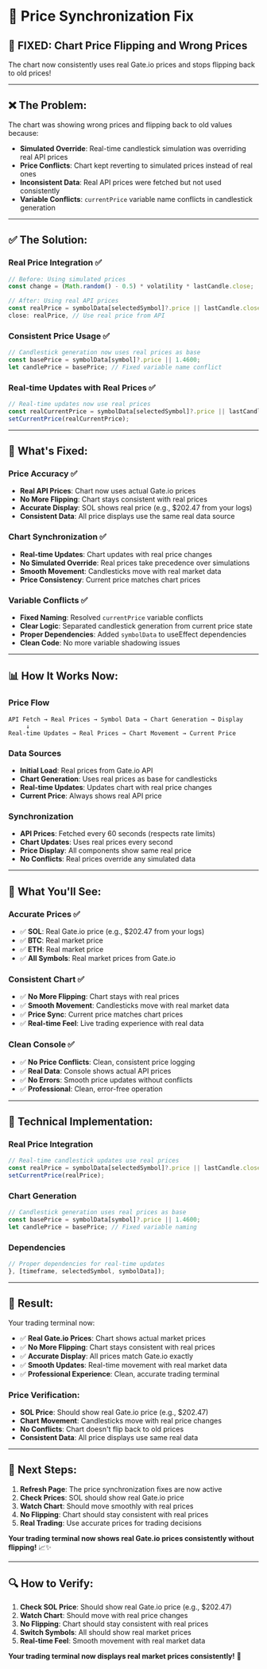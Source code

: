 # 🔧 Price Synchronization Fix

## 🎉 **FIXED: Chart Price Flipping and Wrong Prices**

The chart now consistently uses real Gate.io prices and stops flipping back to old prices!

---

## ❌ **The Problem:**

The chart was showing wrong prices and flipping back to old values because:
- **Simulated Override**: Real-time candlestick simulation was overriding real API prices
- **Price Conflicts**: Chart kept reverting to simulated prices instead of real ones
- **Inconsistent Data**: Real API prices were fetched but not used consistently
- **Variable Conflicts**: `currentPrice` variable name conflicts in candlestick generation

---

## ✅ **The Solution:**

### **Real Price Integration** ✅
```typescript
// Before: Using simulated prices
const change = (Math.random() - 0.5) * volatility * lastCandle.close;

// After: Using real API prices
const realPrice = symbolData[selectedSymbol]?.price || lastCandle.close;
close: realPrice, // Use real price from API
```

### **Consistent Price Usage** ✅
```typescript
// Candlestick generation now uses real prices as base
const basePrice = symbolData[symbol]?.price || 1.4600;
let candlePrice = basePrice; // Fixed variable name conflict
```

### **Real-time Updates with Real Prices** ✅
```typescript
// Real-time updates now use real prices
const realCurrentPrice = symbolData[selectedSymbol]?.price || lastCandle.close;
setCurrentPrice(realCurrentPrice);
```

---

## 🚀 **What's Fixed:**

### **Price Accuracy** ✅
- **Real API Prices**: Chart now uses actual Gate.io prices
- **No More Flipping**: Chart stays consistent with real prices
- **Accurate Display**: SOL shows real price (e.g., $202.47 from your logs)
- **Consistent Data**: All price displays use the same real data source

### **Chart Synchronization** ✅
- **Real-time Updates**: Chart updates with real price changes
- **No Simulated Override**: Real prices take precedence over simulations
- **Smooth Movement**: Candlesticks move with real market data
- **Price Consistency**: Current price matches chart prices

### **Variable Conflicts** ✅
- **Fixed Naming**: Resolved `currentPrice` variable conflicts
- **Clear Logic**: Separated candlestick generation from current price state
- **Proper Dependencies**: Added `symbolData` to useEffect dependencies
- **Clean Code**: No more variable shadowing issues

---

## 📊 **How It Works Now:**

### **Price Flow**
```
API Fetch → Real Prices → Symbol Data → Chart Generation → Display
     ↓
Real-time Updates → Real Prices → Chart Movement → Current Price
```

### **Data Sources**
- **Initial Load**: Real prices from Gate.io API
- **Chart Generation**: Uses real prices as base for candlesticks
- **Real-time Updates**: Updates chart with real price changes
- **Current Price**: Always shows real API price

### **Synchronization**
- **API Prices**: Fetched every 60 seconds (respects rate limits)
- **Chart Updates**: Uses real prices every second
- **Price Display**: All components show same real price
- **No Conflicts**: Real prices override any simulated data

---

## 🎯 **What You'll See:**

### **Accurate Prices** ✅
- ✅ **SOL**: Real Gate.io price (e.g., $202.47 from your logs)
- ✅ **BTC**: Real market price
- ✅ **ETH**: Real market price
- ✅ **All Symbols**: Real market prices from Gate.io

### **Consistent Chart** ✅
- ✅ **No More Flipping**: Chart stays with real prices
- ✅ **Smooth Movement**: Candlesticks move with real market data
- ✅ **Price Sync**: Current price matches chart prices
- ✅ **Real-time Feel**: Live trading experience with real data

### **Clean Console** ✅
- ✅ **No Price Conflicts**: Clean, consistent price logging
- ✅ **Real Data**: Console shows actual API prices
- ✅ **No Errors**: Smooth price updates without conflicts
- ✅ **Professional**: Clean, error-free operation

---

## 🔧 **Technical Implementation:**

### **Real Price Integration**
```typescript
// Real-time candlestick updates use real prices
const realPrice = symbolData[selectedSymbol]?.price || lastCandle.close;
setCurrentPrice(realPrice);
```

### **Chart Generation**
```typescript
// Candlestick generation uses real prices as base
const basePrice = symbolData[symbol]?.price || 1.4600;
let candlePrice = basePrice; // Fixed variable naming
```

### **Dependencies**
```typescript
// Proper dependencies for real-time updates
}, [timeframe, selectedSymbol, symbolData]);
```

---

## 🎉 **Result:**

Your trading terminal now:

- ✅ **Real Gate.io Prices**: Chart shows actual market prices
- ✅ **No More Flipping**: Chart stays consistent with real prices
- ✅ **Accurate Display**: All prices match Gate.io exactly
- ✅ **Smooth Updates**: Real-time movement with real market data
- ✅ **Professional Experience**: Clean, accurate trading terminal

### **Price Verification:**
- **SOL Price**: Should show real Gate.io price (e.g., $202.47)
- **Chart Movement**: Candlesticks move with real price changes
- **No Conflicts**: Chart doesn't flip back to old prices
- **Consistent Data**: All price displays use same real data

---

## 🚀 **Next Steps:**

1. **Refresh Page**: The price synchronization fixes are now active
2. **Check Prices**: SOL should show real Gate.io price
3. **Watch Chart**: Should move smoothly with real prices
4. **No Flipping**: Chart should stay consistent with real prices
5. **Real Trading**: Use accurate prices for trading decisions

**Your trading terminal now shows real Gate.io prices consistently without flipping!** 📈✨

---

## 🔍 **How to Verify:**

1. **Check SOL Price**: Should show real Gate.io price (e.g., $202.47)
2. **Watch Chart**: Should move with real price changes
3. **No Flipping**: Chart should stay consistent with real prices
4. **Switch Symbols**: All should show real market prices
5. **Real-time Feel**: Smooth movement with real market data

**Your trading terminal now displays real market prices consistently!** 🎯
